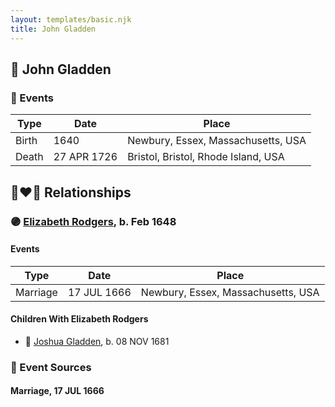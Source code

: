 ```yaml
---
layout: templates/basic.njk
title: John Gladden
---
```

## 🔵 John Gladden

### 📆 Events

Type | Date | Place
------ | ------ | ------
Birth | 1640 | Newbury, Essex, Massachusetts, USA
Death | 27 APR 1726 | Bristol, Bristol, Rhode Island, USA

## 👩‍❤️‍👨 Relationships

### 🟣 [Elizabeth Rodgers](/people/3/38364590), b. Feb 1648

#### Events

Type | Date | Place
------ | ------ | ------
Marriage | 17 JUL 1666 | Newbury, Essex, Massachusetts, USA
#### Children With Elizabeth Rodgers
* 🔵 [Joshua Gladden](/people/9/97378440), b. 08 NOV 1681
### 📰 Event Sources

#### <a id="event-55a3f352-4caf-49d5-91c7-dd06bff5b2b2"></a> Marriage, 17 JUL 1666
